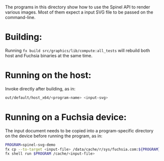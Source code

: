 The programs in this directory show how to use the Spinel API
to render various images. Most of them expect a input SVG file to
be passed on the command-line.

# Building:

Running `fx build src/graphics/lib/compute:all_tests` will rebuild
both host and Fuchsia binaries at the same time.

# Running on the host:

Invoke directly after building, as in:

```sh
out/default/host_x64/<program-name> <input-svg>
```

# Running on a Fuchsia device:

The input document needs to be copied into a program-specific directory
on the device before running the program, as in:

```sh
PROGRAM=spinel-svg-demo
fx cp --to-target <input-file> /data/cache/r/sys/fuchsia.com:${PROGRAM}:0#meta:{PROGRAM}.cmx/
fx shell run $PROGRAM /cache/<input-file>
```

